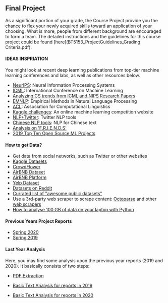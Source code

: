 ## Final Project


As a significant portion of your grade, the Course Project provide you the chance to flex your newly acquired skills toward an application of your choosing. What is more, people from different background are encouraged to form a team. The detailed instructions and the guidelines for this course project could be found [here](BT5153_ProjectGuidelines_Grading Criteria.pdf).

#### IDEAS INSPRIATION

You might look at recent deep learning publications from top-tier machine learning conferences and labs, as well as other resources below.

- [NeurIPS](https://neurips.cc/): Neural Information Processing Systems
- [ICML](https://icml.cc/): International Conference on Machine Learning
- [Analyzing CS trends from ICML and NIPS Research Papers](https://goo.gl/RaUUDV)
- [EMNLP](https://www.emnlp-ijcnlp2019.org/): Empirical Methods in Natural Language Processing
- [ACL](http://www.acl2019.org/EN/index.xhtml): Association for Computational Linguistics
- [Kaggle challenges](https://www.kaggle.com): An online machine learning competition website
- [NLP+Twitter](https://github.com/aritter/twitter_nlp): Twitter NLP tools
- [Chinese NLP tools](https://github.com/NLPchina/nlp-lang): NLP for Chinese text
- [Analysis on 'F.R.I.E.N.D.S'](https://github.com/shilpibhattacharyya/Friends_Analysis)
- [2019 Top Ten Open Source ML Projects](https://heartbeat.fritz.ai/2019s-top-open-source-machine-learning-projects-3cd082a02f78)

#### How to get Data?

- Get data from social networks, such as Twitter or other websites
- [Kaggle Datasets](https://www.kaggle.com/datasets)
- [CrowdFlower](https://www.crowdflower.com/data-for-everyone/)
- [AirBNB Dataset](http://insideairbnb.com/get-the-data.html)
- [AirBNB Platform](https://medium.com/airbnb-engineering/caravel-airbnb-s-data-exploration-platform-15a72aa610e5#.ptom9fw2e)
- [Yelp Dataset](https://www.yelp.com.sg/dataset_challenge)
- [Datasets on Reddit](https://www.reddit.com/r/datasets/)
- [Currated list of "awesome public datasets"](https://github.com/caesar0301/awesome-public-datasets)
- Use a 3rd-party web scraper to scrape content: [Octoparse](http://www.octoparse.com/) and other [web scrapers](http://www.octoparse.com/blog/9-free-web-scrapers-that-you-cannot-miss)
- [How to analyse 100 GB of data on your laptop with Python](https://towardsdatascience.com/how-to-analyse-100s-of-gbs-of-data-on-your-laptop-with-python-f83363dda94)

#### Previous Years Project Reports

- [Spring 2020](2020fyp.md)
- [Spring 2019](2019fyp.md)

#### Last Year Analysis

Here, you may find some analysis upon the previous year reports (2019 and 2020). It basically consists of two steps:

- [PDF Extraction](pyp_analyze/PDF_Extraction.html)

- [Basic Text Analysis for reports in 2019](pyp_analyze/2019_reports_Analysis.html)

- [Basic Text Analysis for reports in 2020](pyp_analyze/2020_reports_Analysis.html)
